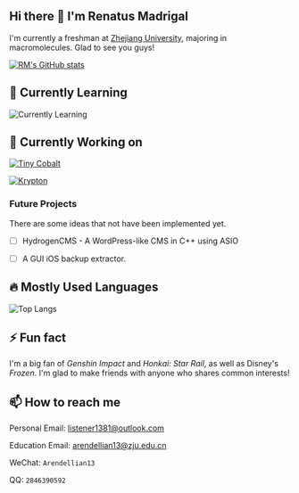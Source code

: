 ## Hi there 👋 I'm Renatus Madrigal

<!--
**AI1379/AI1379** is a ✨ _special_ ✨ repository because its `README.md` (this file) appears on your GitHub profile.

Here are some ideas to get you started:

- 🔭 I’m currently working on ...
- 🌱 I’m currently learning ...
- 👯 I’m looking to collaborate on ...
- 🤔 I’m looking for help with ...
- 💬 Ask me about ...
- 📫 How to reach me: ...
- 😄 Pronouns: ...
- ⚡ Fun fact: ...
-->

I'm currently a freshman at [Zhejiang University](https://www.zju.edu.cn), majoring in macromolecules. Glad to see you guys!

[![RM's GitHub stats](https://github-readme-stats.vercel.app/api?username=AI1379&count_private=true)](https://github.com/AI1379)

## 🌱 Currently Learning

![Currently Learning](https://skillicons.dev/icons?i=cpp,rust,unity,typescript)

## 🔭 Currently Working on

[![Tiny Cobalt](https://github-readme-stats.vercel.app/api/pin/?username=AI1379&repo=tiny-cobalt)](https://github.com/AI1379/tiny-cobalt)

[![Krypton](https://github-readme-stats.vercel.app/api/pin/?username=The-Cobalt-Develop-Team&repo=krypton)](https://github.com/The-Cobalt-Develop-Team/krypton)

### Future Projects

There are some ideas that not have been implemented yet.

- [ ] HydrogenCMS - A WordPress-like CMS in C++ using ASIO

- [ ] A GUI iOS backup extractor.

## 🔥 Mostly Used Languages

![Top Langs](https://github-readme-stats.vercel.app/api/top-langs/?username=AI1379)

## ⚡ Fun fact

I'm a big fan of *Genshin Impact* and *Honkai: Star Rail*, as well as Disney's *Frozen*. I'm glad to make friends with anyone who shares common interests!

## 📫 How to reach me

Personal Email: [listener1381@outlook.com](mailto:listener1381@outlook.com)

Education Email: [arendellian13@zju.edu.cn](mailto:arendellian13@zju.edu.cn)

WeChat: `Arendellian13`

QQ: `2846390592`
